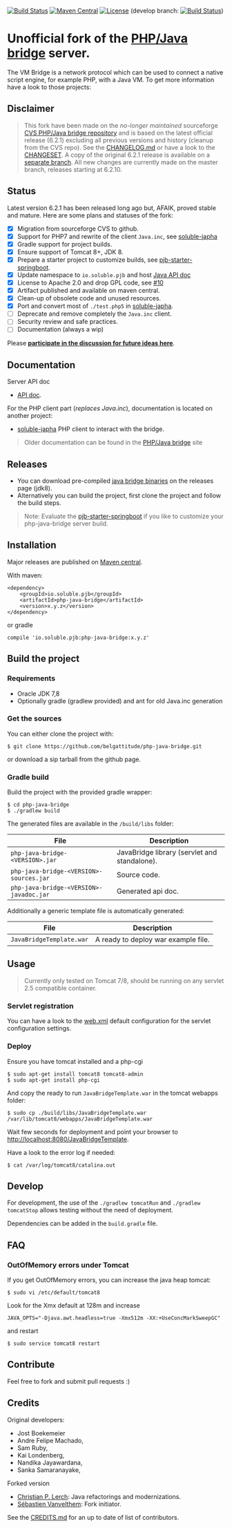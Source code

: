 [![Build Status](https://travis-ci.org/belgattitude/php-java-bridge.svg?branch=master)](https://travis-ci.org/belgattitude/php-java-bridge)
[![Maven Central](https://maven-badges.herokuapp.com/maven-central/io.soluble.pjb/php-java-bridge/badge.svg)](https://maven-badges.herokuapp.com/maven-central/io.soluble.pjb/php-java-bridge)
[![License](https://img.shields.io/badge/License-Apache%202.0-blue.svg)](https://github.com/belgattitude/php-java-bridge/blob/master/LICENSE.md)
(develop branch: 
[![Build Status](https://travis-ci.org/belgattitude/php-java-bridge.svg?branch=develop)](https://travis-ci.org/belgattitude/php-java-bridge))



# Unofficial fork of the [PHP/Java bridge](http://php-java-bridge.sourceforge.net/pjb/) server.

The VM Bridge is a network protocol which can be used to connect a native 
script engine, for example PHP, with a Java VM. To get more information have a 
look to those projects:

## Disclaimer

> This fork have been made on the *no-longer maintained* sourceforge [CVS PHP/Java bridge repository](https://sourceforge.net/p/php-java-bridge/code/) and
> is based on the latest official release (6.2.1) excluding all previous versions and history (cleanup from the CVS repo).
> See the [CHANGELOG.md](https://github.com/belgattitude/php-java-bridge/blob/master/CHANGELOG.md) or have a look to the [CHANGESET](https://github.com/belgattitude/php-java-bridge/compare/Original-6.2.1...master).
> A copy of the original 6.2.1 release is available on a [separate branch](https://github.com/belgattitude/php-java-bridge/tree/Original-6.2.1). All new changes are currently made on the master branch, releases starting at 6.2.10.

## Status

Latest version 6.2.1 has been released long ago but, AFAIK, proved stable and mature. Here are some plans and statuses of the fork:  

- [x] Migration from sourceforge CVS to github.
- [x] Support for PHP7 and rewrite of the client `Java.inc`, see [soluble-japha](https://github.com/belgattitude/soluble-japha)
- [x] Gradle support for project builds.
- [x] Ensure support of Tomcat 8+, JDK 8.
- [x] Prepare a starter project to customize builds, see [pjb-starter-springboot](https://github.com/belgattitude/pjb-starter-springboot).
- [x] Update namespace to `io.soluble.pjb` and host [Java API doc](http://docs.soluble.io/php-java-bridge/api)
- [x] License to Apache 2.0 and drop GPL code, see [#10](https://github.com/belgattitude/php-java-bridge/issues/10)
- [x] Artifact published and available on maven central. 
- [x] Clean-up of obsolete code and unused resources.
- [x] Port and convert most of `./test.php5` in [soluble-japha](https://github.com/belgattitude/soluble-japha).
- [ ] Deprecate and remove completely the `Java.inc` client.
- [ ] Security review and safe practices.
- [ ] Documentation (always a wip)

Please **[participate in the discussion for future ideas here](https://github.com/belgattitude/php-java-bridge/issues/6)**. 

## Documentation

Server API doc
   
- [API doc](http://docs.soluble.io/php-java-bridge/api).

For the PHP client part (*replaces Java.inc*), documentation is located on another project:

- [soluble-japha](https://github.com/belgattitude/soluble-japha) PHP client to interact with the bridge.


> Older documentation can be found in the [PHP/Java bridge](http://php-java-bridge.sourceforge.net/pjb/) site


## Releases

- You can download pre-compiled [java bridge binaries](https://github.com/belgattitude/php-java-bridge/releases) on the releases page (jdk8). 
- Alternatively you can build the project, first clone the project and follow the build steps.

> Note: Evaluate the [pjb-starter-springboot](https://github.com/belgattitude/pjb-starter-springboot) if you like to
> customize your php-java-bridge server build.  

## Installation

Major releases are published on [Maven central](https://search.maven.org/#search%7Cga%7C1%7Cio.soluble.pjb.php-java-bridge).

With maven:

```
<dependency>
    <groupId>io.soluble.pjb</groupId>
    <artifactId>php-java-bridge</artifactId>
    <version>x.y.z</version>
</dependency>
```

or gradle

```
compile 'io.soluble.pjb:php-java-bridge:x.y.z'
```

## Build the project

### Requirements

 - Oracle JDK 7,8
 - Optionally gradle (gradlew provided) and ant for old Java.inc generation
 
### Get the sources

You can either clone the project with:

```shell
$ git clone https://github.com/belgattitude/php-java-bridge.git
```

or download a sip tarball from the github page.

### Gradle build 

Build the project with the provided gradle wrapper:

```shell
$ cd php-java-bridge
$ ./gradlew build 
```

The generated files are available in the  `/build/libs` folder:

| File          | Description   | 
| ------------- | ------------- | 
| `php-java-bridge-<VERSION>.jar`  | JavaBridge library (servlet and standalone). | 
| `php-java-bridge-<VERSION>-sources.jar`  | Source code. | 
| `php-java-bridge-<VERSION>-javadoc.jar`  | Generated api doc. |

Additionally a generic template file is automatically generated: 

| File          | Description   | 
| -------------| ------------- | 
| `JavaBridgeTemplate.war`  | A ready to deploy war example file. |
 
                                                                                                                 
## Usage

> Currently only tested on Tomcat 7/8, should be running on any servlet 2.5 compatible container.

### Servlet registration

You can have a look to the [web.xml](https://github.com/belgattitude/php-java-bridge/blob/master/src/main/webapp/WEB-INF/web.xml) default configuration
for the servlet configuration settings. 

### Deploy

Ensure you have tomcat installed and a php-cgi

```shell
$ sudo apt-get install tomcat8 tomcat8-admin
$ sudo apt-get install php-cgi
```

And copy the ready to run `JavaBridgeTemplate.war` in the tomcat webapps folder:

```shell
$ sudo cp ./build/libs/JavaBridgeTemplate.war /var/lib/tomcat8/webapps/JavaBridgeTemplate.war
```

Wait few seconds for deployment and point your browser to [http://localhost:8080/JavaBridgeTemplate](http://localhost:8080/JavaBridgeTemplate).

Have a look to the error log if needed:

```shell
$ cat /var/log/tomcat8/catalina.out
```

## Develop

For development, the use of the `./gradlew tomcatRun` and `./gradlew tomcatStop` allows testing 
without the need of deployment.

Dependencies can be added in the `build.gradle` file.   

## FAQ

### OutOfMemory errors under Tomcat

If you get OutOfMemory errors, you can increase the java heap tomcat:

```shell
$ sudo vi /etc/default/tomcat8
```

Look for the Xmx default at 128m and increase 

```
JAVA_OPTS="-Djava.awt.headless=true -Xmx512m -XX:+UseConcMarkSweepGC"
```

and restart

```shell
$ sudo service tomcat8 restart
```
 
## Contribute

Feel free to fork and submit pull requests :)

## Credits

Original developers:

- Jost Boekemeier
- Andre Felipe Machado, 
- Sam Ruby, 
- Kai Londenberg, 
- Nandika Jayawardana, 
- Sanka Samaranayake, 

Forked version

- [Christian P. Lerch](https://github.com/cplerch): Java refactorings and modernizations. 
- [Sébastien Vanvelthem](https://github.com/belgattitude): Fork initiator.


See the [CREDITS.md](./CREDITS.md) for an up to date of list of contributors.